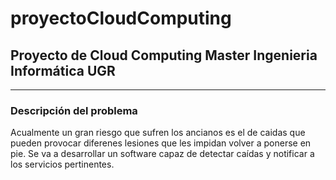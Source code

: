 # proyectoCloudComputing

## Proyecto de Cloud Computing Master Ingenieria Informática UGR

***

### Descripción del problema

Acualmente un gran riesgo que sufren los ancianos es el de caidas que pueden provocar diferenes lesiones que les impidan volver a ponerse en pie. Se va a desarrollar un software capaz de detectar caídas y notificar a los servicios pertinentes.